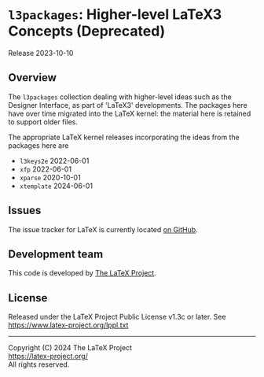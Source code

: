 # `l3packages`: Higher-level LaTeX3 Concepts (Deprecated) 

Release 2023-10-10

## Overview

The `l3packages` collection dealing with higher-level ideas such as the
Designer Interface, as part of 'LaTeX3' developments. The packages here have
over time migrated into the LaTeX kernel: the material here is retained to
support older files.

The appropriate LaTeX kernel releases incorporating the ideas from the packages
here are

- `l3keys2e` 2022-06-01
- `xfp` 2022-06-01
- `xparse` 2020-10-01
- `xtemplate` 2024-06-01

## Issues

The issue tracker for LaTeX is currently located
[on GitHub](https://github.com/latex3/latex3/issues).

## Development team

This code is developed by [The LaTeX Project](https://latex-project.org).

## License

Released under the LaTeX Project Public License v1.3c or later. See https://www.latex-project.org/lppl.txt

-----

<p>Copyright (C) 2024 The LaTeX Project <br />
<a href="https://latex-project.org/">https://latex-project.org/</a> <br />
All rights reserved.</p>
